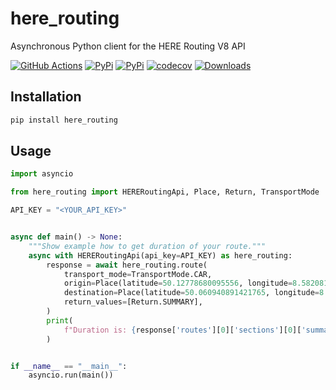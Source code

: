# here_routing

Asynchronous Python client for the HERE Routing V8 API

[![GitHub Actions](https://github.com/eifinger/here_routing/workflows/CI/badge.svg)](https://github.com/eifinger/here_routing/actions?workflow=CI)
[![PyPi](https://img.shields.io/pypi/v/here_routing.svg)](https://pypi.python.org/pypi/here_routing)
[![PyPi](https://img.shields.io/pypi/l/here_routing.svg)](https://github.com/eifinger/here_routing/blob/master/LICENSE)
[![codecov](https://codecov.io/gh/eifinger/here_routing/branch/master/graph/badge.svg)](https://codecov.io/gh/eifinger/here_routing)
[![Downloads](https://pepy.tech/badge/here_routing)](https://pepy.tech/project/here_routing)

## Installation

```bash
pip install here_routing
```

## Usage

```python
import asyncio

from here_routing import HERERoutingApi, Place, Return, TransportMode

API_KEY = "<YOUR_API_KEY>"


async def main() -> None:
    """Show example how to get duration of your route."""
    async with HERERoutingApi(api_key=API_KEY) as here_routing:
        response = await here_routing.route(
            transport_mode=TransportMode.CAR,
            origin=Place(latitude=50.12778680095556, longitude=8.582081794738771),
            destination=Place(latitude=50.060940891421765, longitude=8.336477279663088),
            return_values=[Return.SUMMARY],
        )
        print(
            f"Duration is: {response['routes'][0]['sections'][0]['summary']['duration']}"
        )


if __name__ == "__main__":
    asyncio.run(main())
```
